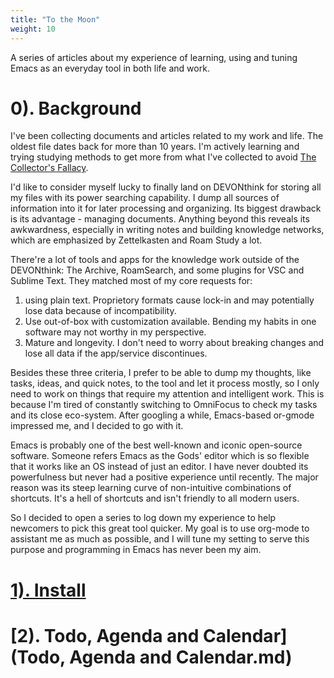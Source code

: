 ```yaml
---
title: "To the Moon"
weight: 10
---
```


A series of articles about my experience of learning, using and tuning Emacs as an everyday tool in both life and work.


# 0). Background

I've been collecting documents and articles related to my work and life. The oldest file dates back for more than 10 years. I'm actively learning and trying studying methods to get more from what I've collected to avoid [The Collector's Fallacy](https://zettelkasten.de/posts/collectors-fallacy/). 

I'd like to consider myself lucky to finally land on DEVONthink for storing all my files with its power searching capability. I dump all sources of information into it for later processing and organizing. Its biggest drawback is its advantage - managing documents. Anything beyond this reveals its awkwardness, especially in writing notes and building knowledge networks, which are emphasized by Zettelkasten and Roam Study a lot. 

There're a lot of tools and apps for the knowledge work outside of the DEVONthink: The Archive, RoamSearch, and some plugins for VSC and Sublime Text. They matched most of my core requests for:

1.  using plain text. Proprietory formats cause lock-in and may potentially lose data because of incompatibility.
2.  Use out-of-box with customization available. Bending my habits in one software may not worthy in my perspective.
3.  Mature and longevity. I don't need to worry about breaking changes and lose all data if the app/service discontinues.

Besides these three criteria, I prefer to be able to dump my thoughts, like tasks, ideas, and quick notes, to the tool and let it process mostly, so I only need to work on things that require my attention and intelligent work. This is because I'm tired of constantly switching to OmniFocus to check my tasks and its close eco-system. After googling a while, Emacs-based or-gmode impressed me, and I decided to go with it. 

Emacs is probably one of the best well-known and iconic open-source software. Someone refers Emacs as the Gods' editor which is so flexible that it works like an OS instead of just an editor. I have never doubted its powerfulness but never had a positive experience until recently. The major reason was its steep learning curve of non-intuitive combinations of shortcuts. It's a hell of shortcuts and isn't friendly to all modern users.

So I decided to open a series to log down my experience to help newcomers to pick this great tool quicker. My goal is to use org-mode to assistant me as much as possible, and I will tune my setting to serve this purpose and programming in Emacs has never been my aim.


# [1). Install](install.md)


# [2). Todo, Agenda and Calendar](Todo, Agenda and Calendar.md)

